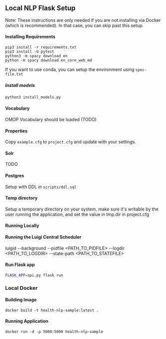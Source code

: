 ## Local NLP Flask Setup


Note: These instructions are only needed if you are not installing via Docker (which is recommended). In that case, you can skip past this setup.

#### Installing Requirements
```
pip3 install -r requirements.txt
pip3 install -U pytest
python3 -m spacy download en
python -m spacy download en_core_web_md
```
If you want to use conda, you can setup the environment using `spec-file.txt`
##### Install models 

```bash 
python3 install_models.py
```

#### Vocabulary
OMOP Vocabulary should be loaded (TODO)

#### Properties
Copy `example.cfg` to `project.cfg` and update with your settings.

#### Solr
TODO

#### Postgres
Setup with DDL in `scripts/ddl.sql`

#### Temp directory
Setup a temporary directory on your system, make sure it's writable by the user running the application, and set the value in tmp.dir in project.cfg

#### Running Locally

#### Running the Luigi Central Scheduler
luigid --background --pidfile <PATH_TO_PIDFILE> --logdir <PATH_TO_LOGDIR> --state-path <PATH_TO_STATEFILE>

#### Run Flask app
```bash
FLASK_APP=api.py flask run
```

### Local Docker

#### Building Image
```docker build -t health-nlp-sample:latest . ```

#### Running Application
```docker run -d -p 5000:5000 health-nlp-sample```